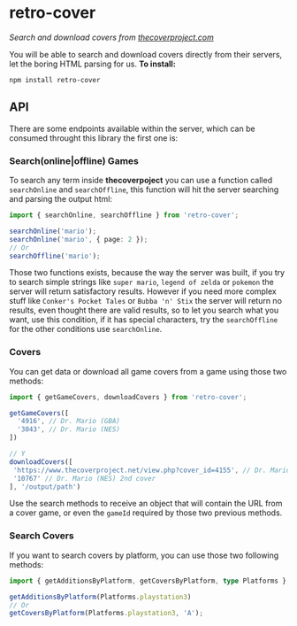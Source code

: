 # retro-cover
*Search and download covers from [thecoverproject.com](https://www.thecoverproject.net)*

You will be able to search and download covers directly from their servers, let the boring HTML parsing for us.
**To install:**
```
npm install retro-cover
```
## API
There are some endpoints available within the server, which can be consumed throught this library the first one is:

### Search(online|offline) Games
To search any term inside **thecoverpoject** you can use a function called `searchOnline` and `searchOffline`, this function will hit the server searching and parsing the output html:
```typescript
import { searchOnline, searchOffline } from 'retro-cover';

searchOnline('mario');
searchOnline('mario', { page: 2 });
// Or
searchOffline('mario');
```
Those two functions exists, because the way the server was built, if you try to search simple strings like `super mario`, `legend of zelda` or `pokemon` the server will return satisfactory results. However if you need more complex stuff like `Conker's Pocket Tales` or `Bubba 'n' Stix` the server will return no results, even thought there are valid results, so to let you search what you want, use this condition, if it has special characters, try the `searchOffline` for the other conditions use `searchOnline`.
### Covers
You can get data or download all game covers from a game using those two methods:
```typescript
import { getGameCovers, downloadCovers } from 'retro-cover';

getGameCovers([
  '4916', // Dr. Mario (GBA)
  '3043', // Dr. Mario (NES)
])

// Y
downloadCovers([
 'https://www.thecoverproject.net/view.php?cover_id=4155', // Dr. Mario (NES) 1st cover
 '10767' // Dr. Mario (NES) 2nd cover
], '/output/path')
```
Use the search methods to receive an object that will contain the URL from a cover game, or even the `gameId` required by those two previous methods.
### Search Covers
If you want to search covers by platform, you can use those two following methods:
```typescript
import { getAdditionsByPlatform, getCoversByPlatform, type Platforms } from 'retro-cover';

getAdditionsByPlatform(Platforms.playstation3)
// Or
getCoversByPlatform(Platforms.playstation3, 'A');
```